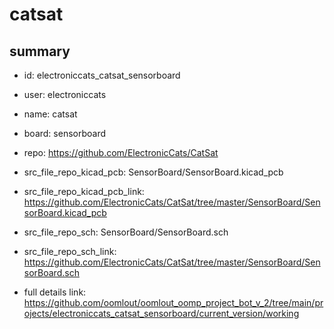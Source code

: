 # catsat
 
## summary 
* id: electroniccats_catsat_sensorboard
* user: electroniccats
* name: catsat
* board: sensorboard
* repo: https://github.com/ElectronicCats/CatSat
* src_file_repo_kicad_pcb: SensorBoard/SensorBoard.kicad_pcb
* src_file_repo_kicad_pcb_link: https://github.com/ElectronicCats/CatSat/tree/master/SensorBoard/SensorBoard.kicad_pcb


* src_file_repo_sch: SensorBoard/SensorBoard.sch
* src_file_repo_sch_link: https://github.com/ElectronicCats/CatSat/tree/master/SensorBoard/SensorBoard.sch
* full details link: https://github.com/oomlout/oomlout_oomp_project_bot_v_2/tree/main/projects/electroniccats_catsat_sensorboard/current_version/working  







